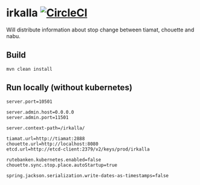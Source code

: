 # irkalla [![CircleCI](https://circleci.com/gh/entur/irkalla/tree/master.svg?style=svg)](https://circleci.com/gh/entur/irkalla/tree/master)
Will distribute information about stop change between tiamat, chouette and nabu. 


## Build
`mvn clean install`

## Run locally (without kubernetes)

```
server.port=10501

server.admin.host=0.0.0.0
server.admin.port=11501

server.context-path=/irkalla/

tiamat.url=http://tiamat:2888
chouette.url=http://localhost:8080
etcd.url=http://etcd-client:2379/v2/keys/prod/irkalla

rutebanken.kubernetes.enabled=false
chouette.sync.stop.place.autoStartup=true

spring.jackson.serialization.write-dates-as-timestamps=false